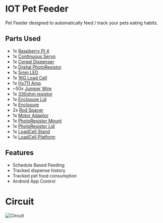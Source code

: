 # IOT Pet Feeder

Pet Feeder designed to automatically feed / track your pets eating habits.

## Parts Used

- 1x [Raspberry PI 4](https://www.amazon.com/dp/B07TD42S27/ref=twister_B07TN34PCN?_encoding=UTF8&psc=1)
- 1x [Continuous Servo](https://www.amazon.com/gp/product/B01MSAIL3D/ref=ppx_yo_dt_b_search_asin_title?ie=UTF8&psc=1)
- 1x [Cereal Dispenser](https://www.amazon.com/gp/product/B07HKPBM9Y/ref=ppx_yo_dt_b_search_asin_title?ie=UTF8&psc=1)
- 1x [Digital PhotoResistor](https://www.amazon.com/WINGONEER%C2%AE-Digital-Intensity-Resistor-Photoresistor/dp/B07B96DQTX/ref=sr_1_3?dchild=1&keywords=digital+photo+resistor&qid=1617421950&sr=8-3)
- 1x [5mm LED](https://www.amazon.com/MCIGICM-Circuit-Assorted-Science-Experiment/dp/B07PG84V17/ref=sr_1_3?dchild=1&keywords=5mm+led&qid=1617421980&sr=8-3)
- 1x [1KG Load Cell](https://www.adafruit.com/product/4540)
- 1x [Hx711 Amp](https://www.amazon.com/Amplifier-Breakout-Converter-Raspberry-Microcontroller/dp/B07MTYT95R/ref=sr_1_1?dchild=1&keywords=hx711&qid=1617422030&sr=8-1)
- ~50x [Jumper Wire](https://www.amazon.com/EDGELEC-Breadboard-Optional-Assorted-Multicolored/dp/B07GD2BWPY/ref=sr_1_3?dchild=1&keywords=jumper+wires&qid=1617422069&sr=8-3)
- 1x [330ohm resistor](https://www.amazon.com/Projects-100EP512330R-330-Resistors-Pack/dp/B0185FID32/ref=sr_1_3?dchild=1&keywords=330+ohm+resistor&qid=1617422096&sr=8-3)
- 1x [Enclosure Lid](https://github.com/Wurmatron/IOT-PedFeeder/blob/master/models/enclosure_lid.stl)
- 1x [Enclosure](https://github.com/Wurmatron/IOT-PedFeeder/blob/master/models/enclosure.stl)
- 2x [Rod Spacer](https://github.com/Wurmatron/IOT-PedFeeder/blob/master/models/rod-spacer.stl)
- 1x [Motor Adaptor](https://github.com/Wurmatron/IOT-PedFeeder/blob/master/models/motor_adaptor.stl)
- 1x [PhotoResistor Mount](https://github.com/Wurmatron/IOT-PedFeeder/blob/master/models/photo_holder.stl)
- 1x [PhotoResistor Lid](https://github.com/Wurmatron/IOT-PedFeeder/blob/master/models/photo_plate.stl)
- 1x [LoadCell Stand](https://www.thingiverse.com/thing:3129439)
- 1x [LoadCell Platform](https://www.thingiverse.com/thing:3129439)

## Features

- Schedule Based Feeding
- Tracked dispense history
- Tracked pet food consumption
- Android App Control

# Circuit

![Circuit](https://i.imgur.com/PJCGTzU.png)
